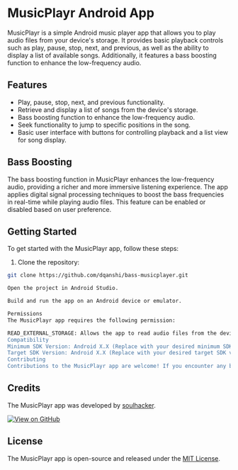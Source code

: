 
# MusicPlayr Android App

MusicPlayr is a simple Android music player app that allows you to play audio files from your device's storage. It provides basic playback controls such as play, pause, stop, next, and previous, as well as the ability to display a list of available songs. Additionally, it features a bass boosting function to enhance the low-frequency audio.

## Features

- Play, pause, stop, next, and previous functionality.
- Retrieve and display a list of songs from the device's storage.
- Bass boosting function to enhance the low-frequency audio.
- Seek functionality to jump to specific positions in the song.
- Basic user interface with buttons for controlling playback and a list view for song display.

## Bass Boosting

The bass boosting function in MusicPlayr enhances the low-frequency audio, providing a richer and more immersive listening experience. The app applies digital signal processing techniques to boost the bass frequencies in real-time while playing audio files. This feature can be enabled or disabled based on user preference.

## Getting Started

To get started with the MusicPlayr app, follow these steps:

1. Clone the repository:

```bash
git clone https://github.com/dqanshi/bass-musicplayer.git

Open the project in Android Studio.

Build and run the app on an Android device or emulator.

Permissions
The MusicPlayr app requires the following permission:

READ_EXTERNAL_STORAGE: Allows the app to read audio files from the device's external storage.
Compatibility
Minimum SDK Version: Android X.X (Replace with your desired minimum SDK version)
Target SDK Version: Android X.X (Replace with your desired target SDK version)
Contributing
Contributions to the MusicPlayr app are welcome! If you encounter any bugs or have suggestions for improvements, please feel free to open an issue or submit a pull request

```
## Credits

The MusicPlayr app was developed by [soulhacker](https://github.com/dqanahi).

[![View on GitHub](https://img.shields.io/badge/View%20on%20GitHub-Credits-blue.svg)](https://github.com/dqanshi/bass-musicPlayr#credits)


## License

The MusicPlayr app is open-source and released under the [MIT License](LICENSE).
